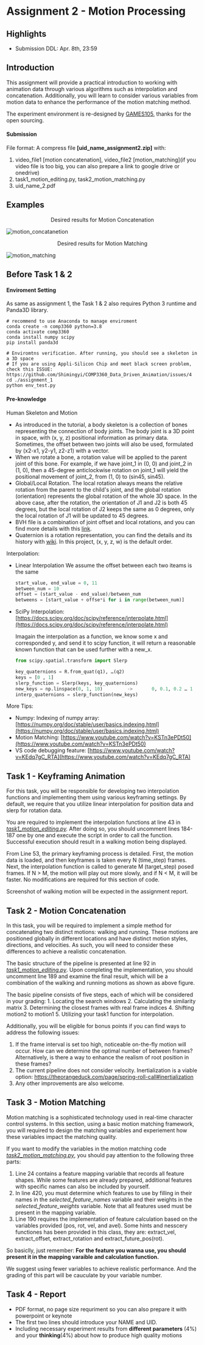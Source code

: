 # Assignment 2 - Motion Processing

## Highlights

* Submission DDL: Apr. 8th, 23:59

## Introduction

This assignment will provide a practical introduction to working with animation data through various algorithms such as interpolation and concatenation. Additionally, you will learn to consider various variables from motion data to enhance the performance of the motion matching method.

The experiment environment is re-designed by [GAMES105](https://github.com/GAMES-105/GAMES-105), thanks for the open sourcing.

#### Submission

File format: A compress file **[uid_name_assignment2.zip]** with:

1. video_file1 [motion concatenation], video_file2 [motion_matching](if you video file is too big, you can also prepare a link to google drive or onedrive)
2. task1_motion_editing.py, task2_motion_matching.py
3. uid_name_2.pdf

## Examples

<p align="center">
Desired results for Motion Concatenation
</p>

![motion_concatanetion](https://user-images.githubusercontent.com/7709951/226930135-b29efef4-e69e-4e3e-8eb1-42dc79f7efd3.gif)

<p align="center">
Desired results for Motion Matching
</p>

![motion_matching](https://user-images.githubusercontent.com/7709951/226930764-1156699f-9d86-4976-91f3-0d39538652b2.gif)

## Before Task 1 & 2

#### Enviroment Setting

As same as assignment 1, the Task 1 & 2 also requires Python 3 runtime and Panda3D library. 

```shell
# recommend to use Anaconda to manage enviroment 
conda create -n comp3360 python=3.8
conda activate comp3360
conda install numpy scipy
pip install panda3d

# Enviromtns verification. After running, you should see a skeleton in a 3D space
# If you are using Appli-Silicon Chip and meet black screen problem, check this ISSUE: https://github.com/Shimingyi/COMP3360_Data_Driven_Animation/issues/4
cd ./assignment_1
python env_test.py
```

#### Pre-knowledge

Human Skeleton and Motion

* As introduced in the tutorial, a body skeleton is a collection of bones representing the connection of body joints. The body joint is a 3D point in space, with (x, y, z) positional information as primary data. Sometimes, the offset between two joints will also be used, formulated by (x2-x1, y2-y1, z2-z1) with a vector.
* When we rotate a bone, a rotation value will be applied to the parent joint of this bone. For example, if we have joint_1 in (0, 0) and joint_2 in (1, 0), then a 45-degree anticlockwise rotation on joint_1 will yield the positional movement of joint_2, from (1, 0) to (sin45, sin45).
* Global/Local Rotation. The local rotation always means the relative rotation from the parent to the child's joint, and the global rotation (orientation) represents the global rotation of the whole 3D space. In the above case, after the rotation, the orientation of J1 and J2 is both 45 degrees, but the local rotation of J2 keeps the same as 0 degrees, only the local rotation of J1 will be updated to 45 degrees.
* BVH file is a combination of joint offset and local rotations, and you can find more details with this [link](https://research.cs.wisc.edu/graphics/Courses/cs-838-1999/Jeff/BVH.html).
* Quaternion is a rotation representation, you can find the details and its history with [wiki](https://en.wikipedia.org/wiki/Quaternion). In this project, (x, y, z, w) is the default order.

Interpolation:

* Linear Interpolation
  We assume the offset between each two iteams is the same

  ```python
  start_value, end_value = 0, 11
  between_num = 10
  offset = (start_value - end_value)/between_num
  betweens = [start_value + offse*i for i in range(between_num)]
  ```
* SciPy Interpolation: [https://docs.scipy.org/doc/scipy/reference/interpolate.html](https://docs.scipy.org/doc/scipy/reference/interpolate.html)

  Imagain the interpolation as a function, we know some x and corresponded y, and send it to scipy function, it will return a reasonable known function that can be used further with a new_x. 

  ```python
  from scipy.spatial.transform import Slerp

  key_quaternions = R.from_quat(q1), …(q2)
  keys = [0 , 1]
  slerp_function = Slerp(keys, key_quaternions)
  new_keys = np.linspace(0, 1, 10)         ->       0, 0.1, 0.2 … 1 
  interp_quaternions = slerp_function(new_keys)
  ```

More Tips:

* Numpy: Indexing of numpy array: [https://numpy.org/doc/stable/user/basics.indexing.html](https://numpy.org/doc/stable/user/basics.indexing.html)
* Motion Matching: [https://www.youtube.com/watch?v=KSTn3ePDt50](https://www.youtube.com/watch?v=KSTn3ePDt50)
* VS code debugging feature: [https://www.youtube.com/watch?v=KEdq7gC_RTA](https://www.youtube.com/watch?v=KEdq7gC_RTA) 

## Task 1 - Keyframing Animation

For this task, you will be responsible for developing two interpolation functions and implementing them using various keyframing settings. By default, we require that you utilize linear interpolation for position data and slerp for rotation data.

You are required to implement the interpolation functions at line 43 in *[task1_motion_editing.py](https://github.com/Shimingyi/COMP3360_Data_Driven_Animation/blob/2023/assignment_2/task1_motion_editing.p "task2_forward_kinematic.py").* After doing so, you should uncomment lines 184-187 one by one and execute the script in order to call the function. Successful execution should result in a walking motion being displayed.

From Line 53, the primary keyframing process is detailed. First, the motion data is loaded, and then keyframes is taken every N (time_step) frames. Next, the interpolation function is called to generate M (target_step) posed frames. If N > M, the motion will play out more slowly, and if N < M, it will be faster. No modifications are required for this section of code.

Screenshot of walking motion will be expected in the assignment report.

## Task 2 - Motion Concatenation

In this task, you will be required to implement a simple method for concatenating two distinct motions: walking and running. These motions are positioned globally in different locations and have distinct motion styles, directions, and velocities. As such, you will need to consider these differences to achieve a realistic concatenation.

The basic structure of the pipeline is presented at line 92 in *[task1_motion_editing.py](https://github.com/Shimingyi/COMP3360_Data_Driven_Animation/blob/2023/assignment_2/task1_motion_editing.py#L92)*. Upon completing the implementation, you should uncomment line 189 and examine the final result, which will be a combination of the walking and running motions as shown as above figure. 

The basic pipeline consists of five steps, each of which will be considered in your grading: 1. Locating the search windows 2. Calculating the similarity matrix 3. Determining the closest frames with real frame indices 4. Shifting motion2 to motion1 5. Utilizing your task1 function for interpolation.

Additionally, you will be eligible for bonus points if you can find ways to address the following issues:

1. If the frame interval is set too high, noticeable on-the-fly motion will occur. How can we determine the optimal number of between frames? Alternatively, is there a way to enhance the realism of root position in these frames?
2. The current pipeline does not consider velocity. Inertialization is a viable option: https://theorangeduck.com/page/spring-roll-call#inertialization
3. Any other improvements are also welcome.

## Task 3 - Motion Matching

Motion matching is a sophisticated technology used in real-time character control systems. In this section, using a basic motion matching framework, you will required to design the matching variables and experiement how these variables impact the matching quality.

If you want to modify the variables in the motion matching code *[task2_motion_matching.py](https://github.com/Shimingyi/COMP3360_Data_Driven_Animation/blob/2023/assignment_2/task2_motion_matching.py)*, you should pay attention to the following three parts:

1. Line 24 contains a feature mapping variable that records all feature shapes. While some features are already prepared, additional features with specific names can also be included by yourself.
2. In line 420, you must determine which features to use by filling in their names in the *selected_feature_names* variable and their weights in the *selected_feature_weights* variable. Note that all features used must be present in the mapping variable.
3. Line 190 requires the implementation of feature calculation based on the variables provided (pos, rot, vel, and avel). Some hints and nesscery functiones has been provided in this class, they are: extract_vel, extract_offset, extract_rotation and extract_future_pos(rot).

So basiclly, just remember: **For** **the feature you wanna use, you should present it in the mapping varaible and calculation function.**

We suggest using fewer variables to achieve realistic performance. And the grading of this part will be cauculate by your variable number.

## Task 4 - Report

* PDF format, no page size requriment so you can also prepare it with powerpoint or keynote
* The first two lines should introduce your NAME and UID.
* Including necessary experiment results from **different parameters** (4%) and your **thinking**(4%) about how to produce high quality motions
